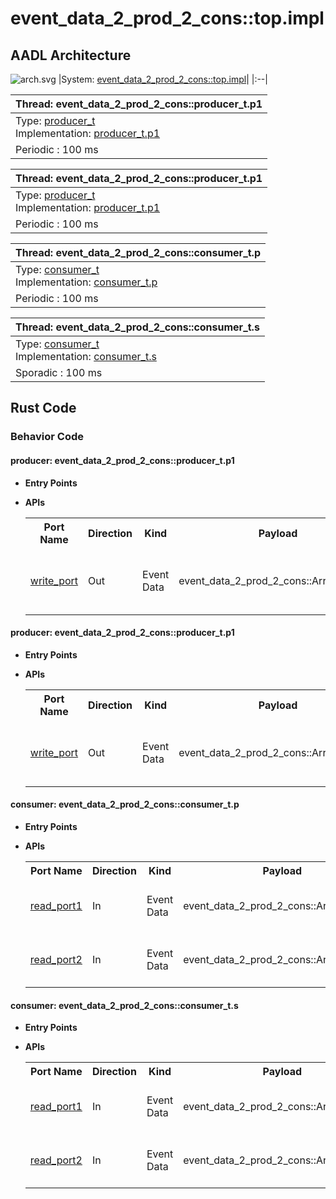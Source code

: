 # event_data_2_prod_2_cons::top.impl

## AADL Architecture
![arch.svg](../../aadl/diagrams/arch.svg)
|System: [event_data_2_prod_2_cons::top.impl]()|
|:--|

|Thread: event_data_2_prod_2_cons::producer_t.p1 |
|:--|
|Type: [producer_t](../../aadl/event_data_2_prod_2_cons.aadl#L38)<br>Implementation: [producer_t.p1](../../aadl/event_data_2_prod_2_cons.aadl#L45)|
|Periodic : 100 ms|

|Thread: event_data_2_prod_2_cons::producer_t.p1 |
|:--|
|Type: [producer_t](../../aadl/event_data_2_prod_2_cons.aadl#L38)<br>Implementation: [producer_t.p1](../../aadl/event_data_2_prod_2_cons.aadl#L45)|
|Periodic : 100 ms|

|Thread: event_data_2_prod_2_cons::consumer_t.p |
|:--|
|Type: [consumer_t](../../aadl/event_data_2_prod_2_cons.aadl#L83)<br>Implementation: [consumer_t.p](../../aadl/event_data_2_prod_2_cons.aadl#L99)|
|Periodic : 100 ms|

|Thread: event_data_2_prod_2_cons::consumer_t.s |
|:--|
|Type: [consumer_t](../../aadl/event_data_2_prod_2_cons.aadl#L83)<br>Implementation: [consumer_t.s](../../aadl/event_data_2_prod_2_cons.aadl#L118)|
|Sporadic : 100 ms|


## Rust Code


### Behavior Code
#### producer: event_data_2_prod_2_cons::producer_t.p1

 - **Entry Points**



- **APIs**

    <table>
    <tr><th>Port Name</th><th>Direction</th><th>Kind</th><th>Payload</th><th>Realizations</th></tr>
    <tr><td><a title='Model' href='../../aadl/event_data_2_prod_2_cons.aadl#L41'>write_port</a></td>
        <td>Out</td><td>Event Data</td>
        <td>event_data_2_prod_2_cons::ArrayOfStruct</td><td><a title='C Interface: Lines 13-17' href='components/producer_p_p1_producer/src/producer_p_p1_producer.c#L13'>C Interface</a> → <a title='C Shared Memory Variable: Line 9' href='components/producer_p_p1_producer/src/producer_p_p1_producer.c#L9'>C var_addr</a> → <a title='Memory Map: Lines 21-25' href='microkit.system#L21'>Memory Map</a></td></tr>
    </table>


#### producer: event_data_2_prod_2_cons::producer_t.p1

 - **Entry Points**



- **APIs**

    <table>
    <tr><th>Port Name</th><th>Direction</th><th>Kind</th><th>Payload</th><th>Realizations</th></tr>
    <tr><td><a title='Model' href='../../aadl/event_data_2_prod_2_cons.aadl#L41'>write_port</a></td>
        <td>Out</td><td>Event Data</td>
        <td>event_data_2_prod_2_cons::ArrayOfStruct</td><td><a title='C Interface: Lines 13-17' href='components/producer_p_p2_producer/src/producer_p_p2_producer.c#L13'>C Interface</a> → <a title='C Shared Memory Variable: Line 9' href='components/producer_p_p2_producer/src/producer_p_p2_producer.c#L9'>C var_addr</a> → <a title='Memory Map: Lines 39-43' href='microkit.system#L39'>Memory Map</a></td></tr>
    </table>


#### consumer: event_data_2_prod_2_cons::consumer_t.p

 - **Entry Points**



- **APIs**

    <table>
    <tr><th>Port Name</th><th>Direction</th><th>Kind</th><th>Payload</th><th>Realizations</th></tr>
    <tr><td><a title='Model' href='../../aadl/event_data_2_prod_2_cons.aadl#L86'>read_port1</a></td>
        <td>In</td><td>Event Data</td>
        <td>event_data_2_prod_2_cons::ArrayOfStruct</td><td><a title='Memory Map: Lines 57-61' href='microkit.system#L57'>Memory Map</a> → <a title='C Shared Memory Variable: Line 9' href='components/consumer_p_p_consumer/src/consumer_p_p_consumer.c#L9'>C var_addr</a> → <a title='C Interface: Lines 24-27' href='components/consumer_p_p_consumer/src/consumer_p_p_consumer.c#L24'>C Interface</a></td></tr>
    <tr><td><a title='Model' href='../../aadl/event_data_2_prod_2_cons.aadl#L87'>read_port2</a></td>
        <td>In</td><td>Event Data</td>
        <td>event_data_2_prod_2_cons::ArrayOfStruct</td><td><a title='Memory Map: Lines 62-66' href='microkit.system#L62'>Memory Map</a> → <a title='C Shared Memory Variable: Line 11' href='components/consumer_p_p_consumer/src/consumer_p_p_consumer.c#L11'>C var_addr</a> → <a title='C Interface: Lines 37-40' href='components/consumer_p_p_consumer/src/consumer_p_p_consumer.c#L37'>C Interface</a></td></tr>
    </table>


#### consumer: event_data_2_prod_2_cons::consumer_t.s

 - **Entry Points**



- **APIs**

    <table>
    <tr><th>Port Name</th><th>Direction</th><th>Kind</th><th>Payload</th><th>Realizations</th></tr>
    <tr><td><a title='Model' href='../../aadl/event_data_2_prod_2_cons.aadl#L86'>read_port1</a></td>
        <td>In</td><td>Event Data</td>
        <td>event_data_2_prod_2_cons::ArrayOfStruct</td><td><a title='Memory Map: Lines 80-84' href='microkit.system#L80'>Memory Map</a> → <a title='C Shared Memory Variable: Line 10' href='components/consumer_p_s_consumer/src/consumer_p_s_consumer.c#L10'>C var_addr</a> → <a title='C Interface: Lines 25-28' href='components/consumer_p_s_consumer/src/consumer_p_s_consumer.c#L25'>C Interface</a></td></tr>
    <tr><td><a title='Model' href='../../aadl/event_data_2_prod_2_cons.aadl#L87'>read_port2</a></td>
        <td>In</td><td>Event Data</td>
        <td>event_data_2_prod_2_cons::ArrayOfStruct</td><td><a title='Memory Map: Lines 85-89' href='microkit.system#L85'>Memory Map</a> → <a title='C Shared Memory Variable: Line 12' href='components/consumer_p_s_consumer/src/consumer_p_s_consumer.c#L12'>C var_addr</a> → <a title='C Interface: Lines 38-41' href='components/consumer_p_s_consumer/src/consumer_p_s_consumer.c#L38'>C Interface</a></td></tr>
    </table>


